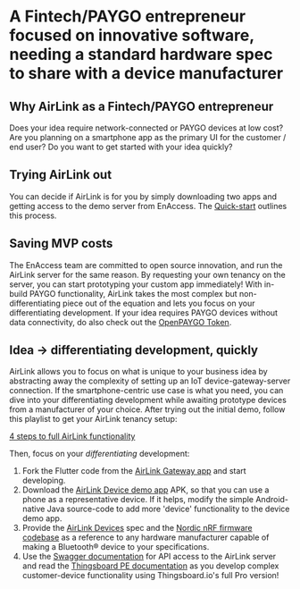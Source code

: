 # A Fintech/PAYGO entrepreneur focused on innovative software, needing a standard hardware spec to share with a device manufacturer

## Why AirLink as a Fintech/PAYGO entrepreneur

Does your idea require network-connected or PAYGO devices at low cost? Are you planning on a smartphone app as the primary UI for the customer / end user? Do you want to get started with your idea quickly?

## Trying AirLink out

You can decide if AirLink is for you by simply downloading two apps and getting access to the demo server from EnAccess. The [Quick-start](Quick-start%20guide.md) outlines this process.

## Saving MVP costs

The EnAccess team are committed to open source innovation, and run the AirLink server for the same reason. By requesting your own tenancy on the server, you can start prototyping your custom app immediately! With in-build PAYGO functionality, AirLink takes the most complex but non-differentiating piece out of the equation and lets you focus on your differentiating development. If your idea requires PAYGO devices without data connectivity, do also check out the [OpenPAYGO Token](https://enaccess.org/materials/openpaygotoken/).

## Idea -> differentiating development, quickly

AirLink allows you to focus on what is unique to your business idea by abstracting away the complexity of setting up an IoT device-gateway-server connection. If the smartphone-centric use case is what you need, you can dive into your differentiating development while awaiting prototype devices from a manufacturer of your choice. After trying out the initial demo, follow this playlist to get your AirLink tenancy setup:

[4 steps to full AirLink functionality](https://www.youtube.com/playlist?list=PLzs9gB3KSMw_u0zuKGCKE0x2EER0s6ONP)

Then, focus on your *differentiating* development:

1. Fork the Flutter code from the [AirLink Gateway app](https://github.com/EnAccess/Airlink-App/tree/main/airlink_flutter) and start developing.
2. Download the [AirLink Device demo app](https://github.com/EnAccess/AirLink-Devices) APK, so that you can use a phone as a representative device. If it helps, modify the simple Android-native Java source-code to add more 'device' functionality to the device demo app.
3. Provide the [AirLink Devices](AirLink%20Devices.md) spec and the [Nordic nRF firmware codebase](https://www.nordicsemi.com/Products/Bluetooth-Low-Energy) as a reference to any hardware manufacturer capable of making a Bluetooth® device to your specifications.
4. Use the [Swagger documentation](https://airlink.enaccess.org/swagger-ui.html) for API access to the AirLink server and read the [Thingsboard PE documentation](https://thingsboard.io/docs/pe/) as you develop complex customer-device functionality using Thingsboard.io's full Pro version!
